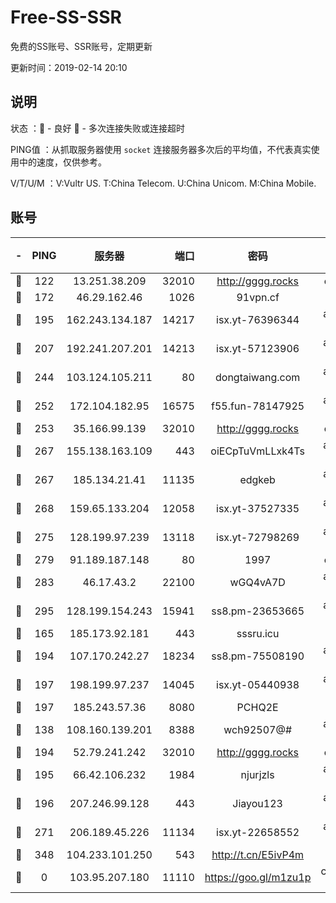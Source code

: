 # Free-SS-SSR

免费的SS账号、SSR账号，定期更新

更新时间：2019-02-14 20:10

## 说明

状态     ：🙂 - 良好 🙁 - 多次连接失败或连接超时

PING值   ：从抓取服务器使用 `socket` 连接服务器多次后的平均值，不代表真实使用中的速度，仅供参考。

V/T/U/M  ：V:Vultr US. T:China Telecom. U:China Unicom. M:China Mobile.

## 账号

|-|PING|服务器|端口|密码|加密方式|区域|V/T/U/M|
|:----:|:----:|:-----:|-----:|:----:|:----:|:----:|:----:|
|🙂|122|13.251.38.209|32010|http://gggg.rocks|chacha20|SG|9↑/9↑/10↑/9↑|
|🙂|172|46.29.162.46|1026|91vpn.cf|rc4-md5|RU|9↑/9↑/9↑/10↑|
|🙂|195|162.243.134.187|14217|isx.yt-76396344|aes-256-cfb|US|10↑/10↑/10↑/10↑|
|🙂|207|192.241.207.201|14213|isx.yt-57123906|aes-256-cfb|US|10↑/10↑/10↑/10↑|
|🙂|244|103.124.105.211|80|dongtaiwang.com|aes-256-cfb|US|10↑/10↑/10↑/10↑|
|🙂|252|172.104.182.95|16575|f55.fun-78147925|aes-256-cfb|SG|10↑/10↑/9↓/10↑|
|🙂|253|35.166.99.139|32010|http://gggg.rocks|chacha20|US|9↑/10↑/10↑/10↑|
|🙂|267|155.138.163.109|443|oiECpTuVmLLxk4Ts|aes-256-cfb|US|1↓/10↑/10↑/10↑|
|🙂|267|185.134.21.41|11135|edgkeb|aes-256-cfb|GB|10↑/10↑/10↑/10↑|
|🙂|268|159.65.133.204|12058|isx.yt-37527335|aes-256-cfb|SG|10↑/10↑/10↑/10↑|
|🙂|275|128.199.97.239|13118|isx.yt-72798269|aes-256-cfb|SG|10↑/10↑/10↑/10↑|
|🙂|279|91.189.187.148|80|1997|chacha20|US|10↑/10↑/10↑/10↑|
|🙂|283|46.17.43.2|22100|wGQ4vA7D|aes-256-gcm|RU|3↓/10↑/10↑/10↑|
|🙂|295|128.199.154.243|15941|ss8.pm-23653665|aes-256-cfb|SG|10↑/10↑/9↓/10↑|
|🙂|165|185.173.92.181|443|sssru.icu|rc4-md5|RU|10↑/9↑/10↑/9↑|
|🙂|194|107.170.242.27|18234|ss8.pm-75508190|aes-256-cfb|US|10↑/10↑/9↓/10↑|
|🙂|197|198.199.97.237|14045|isx.yt-05440938|aes-256-cfb|US|10↑/10↑/10↑/10↑|
|🙂|197|185.243.57.36|8080|PCHQ2E|rc4-md5|US|10↑/10↑/10↑/10↑|
|🙂|138|108.160.139.201|8388|wch92507@#|aes-256-cfb|JP|9↑/10↑/10↑/10↑|
|🙁|194|52.79.241.242|32010|http://gggg.rocks|chacha20|KR|9↑/9↑/10↑/10↑|
|🙁|195|66.42.106.232|1984|njurjzls|aes-256-cfb|US|10↑/10↑/10↑/10↑|
|🙁|196|207.246.99.128|443|Jiayou123|aes-256-cfb|US|9↑/10↑/10↑/10↑|
|🙁|271|206.189.45.226|11134|isx.yt-22658552|aes-256-cfb|SG|10↑/10↑/10↑/10↑|
|🙁|348|104.233.101.250|543|http://t.cn/E5ivP4m|rc4-md5|CA|10↑/10↑/10↑/10↑|
|🙁|0|103.95.207.180|11110|https://goo.gl/m1zu1p|chacha20-ietf|US|9↑/9↓/10↑/8↑|
